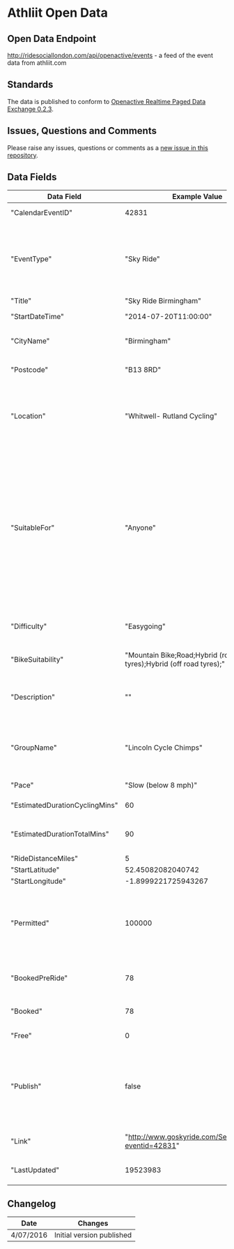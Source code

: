 # Athliit Open Data

## Open Data Endpoint
http://ridesociallondon.com/api/openactive/events - a feed of the event data from athliit.com

## Standards
The data is published to conform to [Openactive Realtime Paged Data Exchange 0.2.3](https://www.openactive.io/realtime-paged-data-exchange/0.2.3/).

## Issues, Questions and Comments
Please raise any issues, questions or comments as a [new issue in this repository](https://github.com/britishcycling-oa/opendata/issues).

## Data Fields

| Data Field | Example Value | Description |
|---|---|---|
|"CalendarEventID" | 42831 | Internal ID of the session |
|"EventType"| "Sky Ride" | Type of event, one of: "Sky Ride" (NGB organised); "Ride Social" (User Submitted) |
|"Title"| "Sky Ride Birmingham" | Session title|
|"StartDateTime"| "2014-07-20T11:00:00"| Start time of session|
|"CityName"| "Birmingham" | City of ride, not related to location |
|"Postcode"| "B13 8RD"| Postcode of meeting location |
|"Location"| "Whitwell- Rutland Cycling" | Free text location, not an address, do not attempt to Geocode this field |
|"SuitableFor"| "Anyone"| One of "Women and Children", "Women Only", "Adults 16+ only". Note that the "Age Restrictions" calculated field on the Go Sky Ride site is populated when this field is set to "Adults 16+ only" |
|"Difficulty"| "Easygoing" | One of "Easygoing", "Steady" or "Challenging" |
| "BikeSuitability" | "Mountain Bike;Road;Hybrid (road tyres);Hybrid (off road tyres);" | Semi-colon delimited list of bike types |
| "Description" | "" | Full text description of the ride, with HTML tags stripped |
| "GroupName" | "Lincoln Cycle Chimps" | Name of riding group, especially when related to Ride Social rides |
| "Pace" | "Slow (below 8 mph)" | Pace of the ride |
|"EstimatedDurationCyclingMins" | 60 | Minutes cycling |
|"EstimatedDurationTotalMins" | 90 | Total minutes in session including cycling
| "RideDistanceMiles" | 5 | Ride Distance |
| "StartLatitude" | 52.45082082040742 | | 
| "StartLongitude" | -1.8999221725943267 | | 
| "Permitted" | 100000 | Maximum number or riders permitted to attend the session (100000 = unlimited) |
| "BookedPreRide" | 78 | Number of riders booked before the ride started |
| "Booked" | 78 | Number of riders booked total |
| "Free" | 0 |  Free places remaining |
| "Publish" | false | Ride is published on the public website. Value "false" should be considered as a deleted record. |
| "Link" | "http://www.goskyride.com/Search/Details?eventid=42831" | URL of session on Sky Ride site.
| "LastUpdated" | 19523983 | Record last updated timestamp |


## Changelog

| Date | Changes |
|---|---|
| 4/07/2016 | Initial version published |
